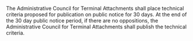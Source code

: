 The Administrative Council for Terminal Attachments shall place technical criteria proposed for publication on public notice for 30 days. At the end of the 30 day public notice period, if there are no oppositions, the Administrative Council for Terminal Attachments shall publish the technical criteria.


